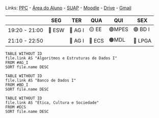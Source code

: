 Links:
[PPC](https://ifpr.edu.br/paranavai/wp-content/uploads/sites/21/2023/06/curricularizacao-PPC-Engenharia-de-Software_Final_V1NAO-MEXER.pdf) - [Área do Aluno](https://ifpr.edu.br/paranavai/aluno/) - [SUAP](https://suap.ifpr.edu.br/) - [Moodle](https://ava.ifpr.edu.br/login/index.php) - [Drive](https://drive.google.com/drive/u/5/my-drive) - [Gmail](https://mail.google.com/mail/u/5/#inbox)

|               | SEG    | TER     | QUA    | QUI    | SEX     |
| ------------- | ------ | ------- | ------ | ------ | ------- |
| 19:20 - 21:00 | 🔵 ESW | 🔴 AG I | 🟡 EE  | 🟣MPES | 🟣 BD I |
| 21:10 - 22:50 |        | 🔴 AG I | 🔵 ECS | 🟠MDL  | 🔴 LPGA |

```dataview
TABLE WITHOUT ID
file.link AS "Algoritmos e Estruturas de Dados I"
FROM #AG_I 
SORT file.name DESC
```

```dataview
TABLE WITHOUT ID
file.link AS "Banco de Dados I"
FROM #BD_I  
SORT file.name DESC
```

```dataview
TABLE WITHOUT ID
file.link AS "Ética, Cultura e Sociedade"
FROM #ECS 
SORT file.name DESC
```
